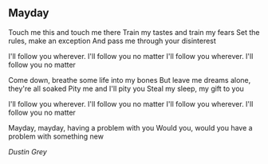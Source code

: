 ## Mayday
Touch me this and touch me there
Train my tastes and train my fears
Set the rules, make an exception
And pass me through your disinterest

I'll follow you wherever. I'll follow you no matter
I'll follow you wherever. I'll follow you no matter

Come down, breathe some life into my bones
But leave me dreams alone, they're all soaked
Pity me and I'll pity you
Steal my sleep, my gift to you

I'll follow you wherever. I'll follow you no matter
I'll follow you wherever. I'll follow you no matter

Mayday, mayday, having a problem with you
Would you, would you have a problem with something new

*Dustin Grey*
